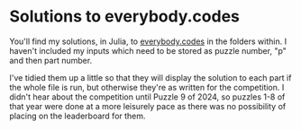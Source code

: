 # Solutions to everybody.codes

You'll find my solutions, in Julia, to [everybody.codes](https://everybody.codes) in the folders within.  I haven't included my inputs which need to be stored as puzzle number, "p" and then part number.

I've tidied them up a little so that they will display the solution to each part if the whole file is run, but otherwise they're as written for the competition.  I didn't hear about the competition until Puzzle 9 of 2024, so puzzles 1-8 of that year were done at a more leisurely pace as there was no possibility of placing on the leaderboard for them.
